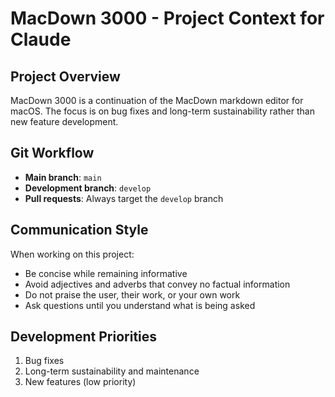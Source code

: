 # MacDown 3000 - Project Context for Claude

## Project Overview

MacDown 3000 is a continuation of the MacDown markdown editor for macOS. The focus is on bug fixes and long-term sustainability rather than new feature development.

## Git Workflow

- **Main branch**: `main`
- **Development branch**: `develop`
- **Pull requests**: Always target the `develop` branch

## Communication Style

When working on this project:

- Be concise while remaining informative
- Avoid adjectives and adverbs that convey no factual information
- Do not praise the user, their work, or your own work
- Ask questions until you understand what is being asked

## Development Priorities

1. Bug fixes
2. Long-term sustainability and maintenance
3. New features (low priority)
